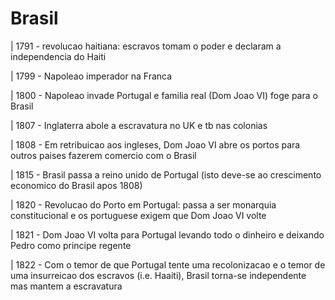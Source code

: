 # Brasil

| 1791 - revolucao haitiana: escravos tomam o poder e declaram a independencia do Haiti

| 1799 - Napoleao imperador na Franca

| 1800 - Napoleao invade Portugal e familia real (Dom Joao VI) foge para o Brasil

| 1807 - Inglaterra abole a escravatura no UK e tb nas colonias

| 1808 - Em retribuicao aos ingleses, Dom Joao VI abre os portos para outros paises fazerem comercio com o Brasil

| 1815 - Brasil passa a reino unido de Portugal (isto deve-se ao crescimento economico do Brasil apos 1808)

| 1820 - Revolucao do Porto em Portugal: passa a ser monarquia constitucional e os portuguese exigem que Dom Joao VI volte

| 1821 - Dom Joao VI volta para Portugal levando todo o dinheiro e deixando Pedro como principe regente

| 1822 - Com o temor de que Portugal tente uma recolonizacao e o temor de uma insurreicao dos escravos (i.e. Haaiti), Brasil torna-se independente mas mantem a escravatura
